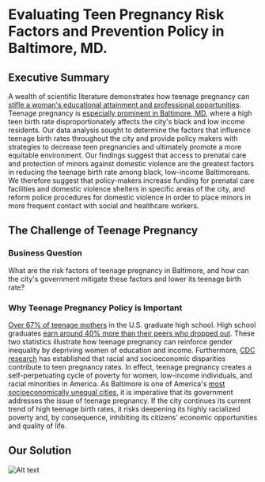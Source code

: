 # Evaluating Teen Pregnancy Risk Factors and Prevention Policy in Baltimore, MD.
## Executive Summary
A wealth of scientific literature demonstrates how teenage pregnancy can [stifle a woman's educational attainment and professional opportunities](https://www.mcser.org/journal/index.php/jesr/article/viewFile/542/567). Teenage pregnancy is [especially prominent in Baltimore, MD](https://health.baltimorecity.gov/node/170), where a high teen birth rate disproportionately affects the city's black and low income residents. Our data analysis sought to determine the factors that influence teenage birth rates throughout the city and provide policy makers with strategies to decrease teen pregnancies and ultimately promote a more equitable environment. Our findings suggest that access to prenatal care and protection of minors against domestic violence are the greatest factors in reducing the teenage birth rate among black, low-income Baltimoreans. We therefore suggest that policy-makers increase funding for prenatal care facilities and domestic violence shelters in specific areas of the city, and reform police procedures for domestic violence in order to place minors in more frequent contact with social and healthcare workers. 

## The Challenge of Teenage Pregnancy 
### Business Question
What are the risk factors of teenage pregnancy in Baltimore, and how can the city's government mitigate these factors and lower its teenage birth rate?

### Why Teenage Pregnancy Policy is Important
[Over 67% of teenage mothers](https://sedl.org/txcc/resources/briefs/number5/bp_childcare.pdf) in the U.S. graduate high school. High school graduates [earn around 40% more than their peers who dropped out](https://sedl.org/txcc/resources/briefs/number5/bp_childcare.pdf). These two statistics illustrate how teenage pregnancy can reinforce gender inequality by depriving women of education and income. Furthermore, [CDC research](https://www.cdc.gov/teenpregnancy/about/social-determinants-disparities-teen-pregnancy.htm) has established that racial and socioeconomic disparities contribute to teen pregnancy rates. In effect, teenage pregnancy creates a self-perpetuating cycle of poverty for women, low-income individuals, and racial minorities in America. As Baltimore is one of America's [most socioeconomically unequal cities](https://www.brookings.edu/on-the-record/beyond-baltimore-thoughts-on-place-race-and-opportunity/), it is imperative that its government addresses the issue of teenage pregnancy. If the city continues its current trend of high teenage birth rates, it risks deepening its highly racialized poverty and, by consequence, inhibiting its citizens' economic opportunities and quality of life. 

## Our Solution
![Alt text](baltimore_clusters.png)
